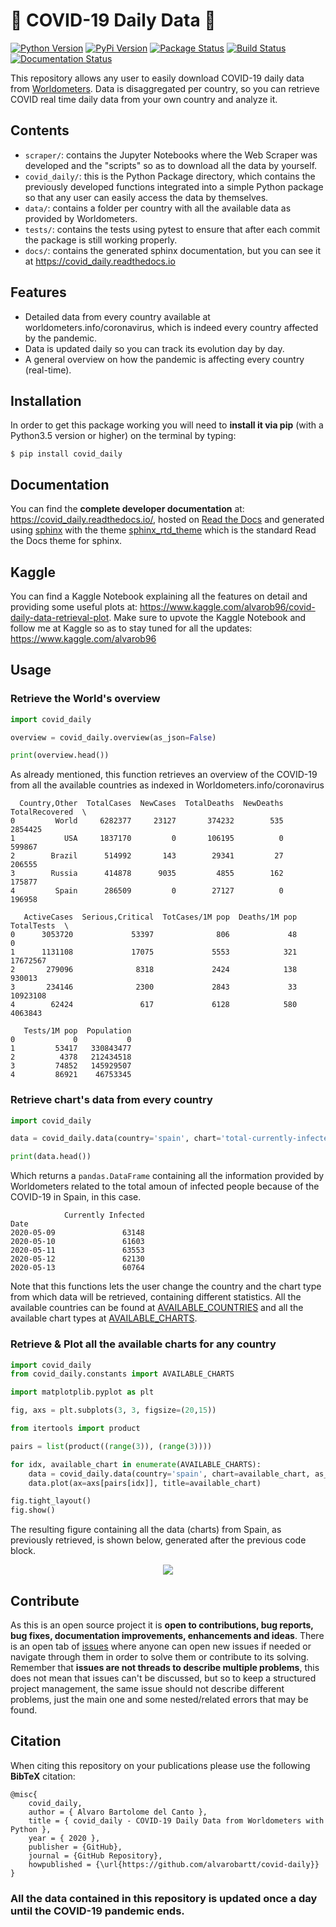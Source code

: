 # 🦠 COVID-19 Daily Data 🦠

[![Python Version](https://img.shields.io/pypi/pyversions/covid_daily.svg)](https://pypi.org/project/covid_daily/)
[![PyPi Version](https://img.shields.io/pypi/v/covid_daily.svg)](https://pypi.org/project/covid_daily/)
[![Package Status](https://img.shields.io/pypi/status/covid_daily.svg)](https://pypi.org/project/covid_daily/)
[![Build Status](https://github.com/alvarobartt/covid-daily/workflows/covid_daily/badge.svg)](https://github.com/alvarobartt/covid-daily)
[![Documentation Status](https://readthedocs.org/projects/covid_daily/badge/?version=latest)](https://covid_daily.readthedocs.io/)

This repository allows any user to easily download COVID-19 daily data from [Worldometers](https://www.worldometers.info/coronavirus/). Data is disaggregated per country, so you can retrieve COVID real time daily data from your own country and analyze it.

## Contents

* `scraper/`: contains the Jupyter Notebooks where the Web Scraper was developed and the "scripts" so as to download all the data by yourself.
* `covid_daily/`: this is the Python Package directory, which contains the previously developed functions integrated into a simple Python package so that any user can easily access the data by themselves.
* `data/`: contains a folder per country with all the available data as provided by Worldometers.
* `tests/`: contains the tests using pytest to ensure that after each commit the package is still working properly.
* `docs/`: contains the generated sphinx documentation, but you can see it at https://covid_daily.readthedocs.io

## Features

- Detailed data from every country available at worldometers.info/coronavirus, which is indeed every country affected by the pandemic.
- Data is updated daily so you can track its evolution day by day.
- A general overview on how the pandemic is affecting every country (real-time).

## Installation

In order to get this package working you will need to **install it via pip** (with a Python3.5 version or higher) on the terminal by typing:

``$ pip install covid_daily``

## Documentation

You can find the **complete developer documentation** at: https://covid_daily.readthedocs.io/, hosted on [Read the Docs](https://readthedocs.org/) and generated using [sphinx](https://www.sphinx-doc.org/en/master/) with the theme [sphinx_rtd_theme](https://github.com/readthedocs/sphinx_rtd_theme) which is the standard Read the Docs theme for sphinx.

## Kaggle

You can find a Kaggle Notebook explaining all the features on detail and providing some useful plots at: https://www.kaggle.com/alvarob96/covid-daily-data-retrieval-plot. Make sure to upvote the Kaggle Notebook and follow me at Kaggle so as to stay tuned for all the updates: https://www.kaggle.com/alvarob96

## Usage

### Retrieve the World's overview

```python
import covid_daily

overview = covid_daily.overview(as_json=False)

print(overview.head())
```

As already mentioned, this function retrieves an overview of the COVID-19 from all the available countries as indexed in Worldometers.info/coronavirus

```{r, engine='python', count_lines}
  Country,Other  TotalCases  NewCases  TotalDeaths  NewDeaths  TotalRecovered  \
0         World     6282377     23127       374232        535         2854425   
1           USA     1837170         0       106195          0          599867   
2        Brazil      514992       143        29341         27          206555   
3        Russia      414878      9035         4855        162          175877   
4         Spain      286509         0        27127          0          196958   

   ActiveCases  Serious,Critical  TotCases/1M pop  Deaths/1M pop  TotalTests  \
0      3053720             53397              806             48           0   
1      1131108             17075             5553            321    17672567   
2       279096              8318             2424            138      930013   
3       234146              2300             2843             33    10923108   
4        62424               617             6128            580     4063843   

   Tests/1M pop  Population  
0             0           0  
1         53417   330843477  
2          4378   212434518  
3         74852   145929507  
4         86921    46753345  
```

### Retrieve chart's data from every country

```python
import covid_daily

data = covid_daily.data(country='spain', chart='total-currently-infected-linear', as_json=False)

print(data.head())
```

Which returns a `pandas.DataFrame` containing all the information provided by Worldometers related to the total amoun of infected people because of the COVID-19 in Spain, in this case.

```{r, engine='python', count_lines}
            Currently Infected
Date                          
2020-05-09               63148
2020-05-10               61603
2020-05-11               63553
2020-05-12               62130
2020-05-13               60764
```

Note that this functions lets the user change the country and the chart type from which data will be retrieved, containing different statistics. All the available countries can be found at [AVAILABLE_COUNTRIES](https://github.com/alvarobartt/covid-daily/blob/7400dce5157e562858a9eff9dffea6694d198d32/covid_daily/constants.py#L1) and all the available chart types at [AVAILABLE_CHARTS](https://github.com/alvarobartt/covid-daily/blob/7400dce5157e562858a9eff9dffea6694d198d32/covid_daily/constants.py#L41).

### Retrieve & Plot all the available charts for any country

```python
import covid_daily
from covid_daily.constants import AVAILABLE_CHARTS

import matplotplib.pyplot as plt

fig, axs = plt.subplots(3, 3, figsize=(20,15))

from itertools import product

pairs = list(product((range(3)), (range(3))))

for idx, available_chart in enumerate(AVAILABLE_CHARTS):
    data = covid_daily.data(country='spain', chart=available_chart, as_json=False)
    data.plot(ax=axs[pairs[idx]], title=available_chart)

fig.tight_layout()
fig.show()
```

The resulting figure containing all the data (charts) from Spain, as previously retrieved, is shown below, generated after the previous code block.

<p align="center">
  <img src="https://raw.githubusercontent.com/alvarobartt/covid-daily/master/docs/_static/covid-daily-plot.png"/>
</p>


## Contribute

As this is an open source project it is **open to contributions, bug reports, bug fixes, documentation improvements, enhancements and ideas**. There is an open tab of [issues](https://github.com/alvarobartt/covid-daily/issues) where anyone can open new issues if needed or navigate through them in order to solve them or contribute to its solving. Remember that **issues are not threads to describe multiple problems**, this does not mean that issues can't be discussed, but so to keep a structured project management, the same issue should not describe different problems, just the main one and some nested/related errors that may be found.

## Citation

When citing this repository on your publications please use the following **BibTeX** citation:

```
@misc{
    covid_daily,
    author = { Alvaro Bartolome del Canto },
    title = { covid_daily - COVID-19 Daily Data from Worldometers with Python },
    year = { 2020 },
    publisher = {GitHub},
    journal = {GitHub Repository},
    howpublished = {\url{https://github.com/alvarobartt/covid-daily}}
}
```

### All the data contained in this repository is updated once a day until the COVID-19 pandemic ends.